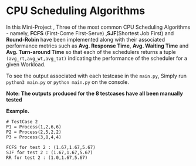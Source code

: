 # CPU Scheduling Algorithms 

In this Mini-Project , Three of the most common CPU Scheduling Algorithms - namely, **FCFS** (First-Come First-Serve)
,**SJF**(Shortest Job First) and **Round-Robin** have been implemented along with their associated performance metrics
such as **Avg. Response Time**, **Avg. Waiting Time** and **Avg. Turn-around Time** so that each of the schedulers returns
a tuple `(avg_rt,avg_wt,avg_tat)` indicating the performance of the scheduler for a given Workload.

To see the output associated with each testcase in the `main.py`, Simply run `python3 main.py` or `python main.py` on the console.

**Note: The outputs produced for the 8 testcases have all been manually tested**

**Example.**
```In:
# TestCase 2
P1 = Process(1,2,6,6)
P2 = Process(2,5,2,2)
P3 = Process(3,8,4,4)
```

```Out:
FCFS for test 2 : (1.67,1.67,5.67)
SJF for test 2 : (1.67,1.67,5.67)
RR for test 2 : (1.0,1.67,5.67)
```

